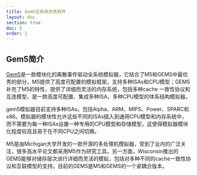 ```yaml
---
title: Gem5全系统仿真软件
layout: doc
section: true
doc: 5
order: 1
---
```


## Gem5简介

[Gem5](http://www.gem5.org/)是一款模块化的离散事件驱动全系统模拟器，它结合了M5和GEMS中最优秀的部分，M5提供了高度可配置的模拟框架，支持多种ISAs和CPU模型；GEMS补充了M5的特性，提供了详细而灵活的内存系统，包括多种cache 一致性协议和互连模型，是一款高度可配置、集成多种ISA，多种CPU模型的体系结构模拟器。

gem5模拟器目前支持多种ISAs，包括Alpha、ARM、MIPS、Power、SPARC和x86。模拟器的模块性允许这些不同的ISAs插入到通用CPU模型和内存系统中，而不需要为每一种ISAs设置一种专用的CPU模型和存储模型，这使得模拟器模块化程度较高且易于在不同CPU之间切换。

M5是由Michigan大学开发的一款开源的多处理机模拟器，受到了业内的广泛关注，很多高水平论文都采用M5作为研究工具。另一方面，Wisconsin推出的GEMS能够对储存层次进行详细而灵活的模拟，包括对多种不同的cache一致性协议和互联模型的支持。目前的GEM5是M5和GEMS的一个紧耦合版本。